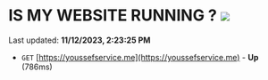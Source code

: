 # IS MY WEBSITE RUNNING ? [![](https://img.shields.io/static/v1?label=Sponsor&message=%E2%9D%A4&logo=GitHub&color=%23fe8e86)](https://github.com/sponsors/<username>)

Last updated: **11/12/2023, 2:23:25 PM**

- `GET` [https://youssefservice.me](https://youssefservice.me) - **Up** (786ms)
